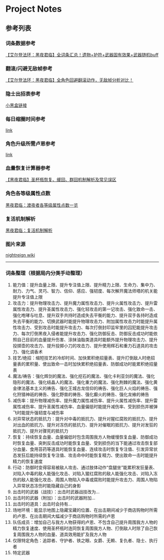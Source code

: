 # Project Notes

## 参考列表

### 词条数据参考
[【艾尔登法环：黑夜君临】全词条汇总！遗物+护符+武器固有效果+武器随机buff](https://www.bilibili.com/video/BV1GfMSzvE3V/?spm_id_from=333.1387.upload.video_card.click&vd_source=37640654dbdd4ab80b471a16ac6da3c0)

### 翻滚/闪避无敌帧参考

[【艾尔登法环：黑夜君临】全角色回避翻滚动作，无敌帧分析对比！](https://www.bilibili.com/video/BV1LvuVzuEqo?buvid=XY5BE8950C8CC4AA8B07EBC9B4DE33F7B4011&from_spmid=main.my-history.0.0&is_story_h5=false&mid=faGN3hFyzP2Mp23Yr98MOg%3D%3D&plat_id=116&share_from=ugc&share_medium=android&share_plat=android&share_session_id=9978f5e2-1f48-4148-bcd3-b64d47773aaf&share_source=QQ&share_tag=s_i&spmid=united.player-video-detail.0.0&timestamp=1754465400&unique_k=CyJwQiY&up_id=292847)

### 隐士出招表参考

[小黑盒链接](https://api.xiaoheihe.cn/v3/bbs/app/api/web/share?link_id=758970790a0a)

### 每日缩圈时间参考

[link](https://mobalytics.gg/elden-ring-nightreign/guides/day-length)

### 角色升级所需卢恩参考

[link](https://game8.co/games/Elden-Ring-Nightreign/archives/522643)

### 血量恢复计算器参考

[【黑夜君临】圣杯瓶恢复、缓回、群回机制解析及常见误区](https://www.bilibili.com/video/BV1M18jzQE9X/?spm_id_from=333.1391.0.0&vd_source=37640654dbdd4ab80b471a16ac6da3c0)

### 角色各等级属性点数
[黑夜君临：渡夜者各等级属性点数一览](https://www.bilibili.com/video/BV1p5ThzfEy7?vd_source=37640654dbdd4ab80b471a16ac6da3c0&spm_id_from=333.788.videopod.sections)

### 复活机制解析
[黑夜君临：复活机制解析](https://www.bilibili.com/video/BV1TnNLzXESx?vd_source=37640654dbdd4ab80b471a16ac6da3c0&spm_id_from=333.788.videopod.sections)

### 图片来源
[nightreign wiki](https://eldenringnightreign.wiki.fextralife.com/Elden+Ring+Nightreign+Wiki)

---
### 词条整理（根据局内分类手动整理）
1. 能力值：提升血量上限、提升专注值上限、提升精力上限、生命力、集中力、耐力、力气、灵巧、智力、信仰、感应、强韧度、每次解开魔法师塔的机关能提升专注值上限
2. 攻击力：提升物理攻击力、提升魔力属性攻击力、提升火属性攻击力、提升雷属性攻击力、提升圣属性攻击力、强化轻攻击的第一记攻击、强化致命一击、强化咆哮与吐息、提升双手共持时造成失去平衡的能力、提升双手各持时造成失去平衡的能力、切换武器时能提升物理攻击力、附加属性攻击力时能提升属性攻击力、受到攻击时能提升攻击力、每次打倒封印监牢里的囚犯能提升攻击力、每次打倒黑夜入侵者能提升攻击力、强化防御反击、防御反击成功时能依照自己目前的血量提升伤害、涂抹油脂类道具时能额外提升物理攻击力、提升投掷壶的攻击力、提升投掷小刀的攻击力、提升使用辉石和重力石道具的攻击力、强化调香术
3. 技艺/绝招：缩短技艺的冷却时间、加快累积绝招量表、提升打倒敌人时绝招量表的累积量、使出致命一击时加快累积绝招量表、防御成功时能累积绝招量表
4. 魔法/祷告：强化辉剑的魔法、强化挖石的魔法、强化卡利亚剑的魔法、强化隐形的魔法、强化结晶人的魔法、强化重力的魔法、强化荆棘的魔法、强化黄金律法基本主义的祷告、强化王城古龙信仰的祷告、强化巨人火焰的祷告、强化狩猎神祇的祷告、强化野兽的祷告、强化癫火的祷告、强化龙飨的祷告
5. 减伤率：提升物理减伤率、提升魔力属性减伤率、提升火属性减伤率、提升雷属性减伤率、提升圣属性减伤率、血量偏低时能提升减伤率、受到损伤并被弹飞时能提升强韧度与减伤率
6. 对异常状态的抵抗力：提升对中毒的抵抗力、提升对猩红腐败的抵抗力、提升对出血的抵抗力、提升对冻伤的抵抗力、提升对催眠的抵抗力、提升对发狂的抵抗力、提升对骤死的抵抗力
7. 恢复：持续恢复血量、血量偏低时包含周围我方人物缓慢恢复血量、防御成功时恢复血量、突刺反击成功时能恢复血量、受到损伤的当下能通过攻击恢复部分血量、食用苔药等道具时能恢复血量、连续攻击时恢复专注值、引发异常状态发狂后能持续恢复专注值、攻击命中时能恢复精力、使出致命一击时能提升精力的恢复速度
8. 行动：防御时变得容易被敌人攻击、通过肢体动作“盘腿坐”能累积发狂量表、对陷入中毒的敌人能强化攻击、对陷入猩红腐败的敌人能强化攻击、对陷入冻伤的敌人能强化攻击、周围人物陷入中毒或腐败时能提升攻击力、周围人物陷入异常状态冻伤时能隐藏自己的身影
9. 出击时的武器（战技）：出击时武器战技改为...
10. 出击时的武器（附加）：出击时的武器附加...
11. 出击时的道具：出击时会持有...
12. 场地环境：能显示地图上隐藏宝藏的位置、在出击期间减少于商店购物时所需的卢恩、在出击期间大幅减少于商店购物时所需的卢恩
13. 队伍成员：增加自己与我方人物获得的卢恩、不包含自己提升周围我方人物的精力恢复速度、使用圣杯瓶时连同恢复周围我方人物、打倒敌人时除了自己恢复周围我方人物的血量、道具效用能扩及我方人物
14. 仅限特定角色：追踪者、守护者、铁之眼、女爵、无赖、复仇者、隐士、执行者
15. 特定武器
